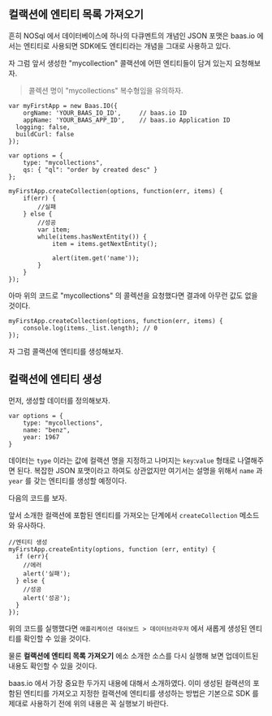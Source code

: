 ## 컬랙션에 엔티티 목록 가져오기

흔히 NOSql 에서 데이터베이스에 하나의 다큐멘트의 개념인 JSON 포맷은 baas.io 에서는 엔티티로 사용되면 SDK에도 엔티티라는 개념을 그대로 사용하고 있다.

자 그럼 앞서 생성한 "mycollection" 콜랙션에 어떤 엔티티들이 담겨 있는지 요청해보자.

> 콜렉션 명이 "mycollections" 복수형임을 유의하자.


```
var myFirstApp = new Baas.IO({
	orgName: 'YOUR_BAAS_IO_ID',		// baas.io ID
	appName: 'YOUR_BAAS_APP_ID',	// baas.io Application ID
  logging: false,
  buildCurl: false
});

var options = {
	type: "mycollections",
	qs: { "ql": "order by created desc" }
};

myFirstApp.createCollection(options, function(err, items) {
	if(err) {
		//실패
	} else {
		//성공
		var item;
		while(items.hasNextEntity()) {
			item = items.getNextEntity();

			alert(item.get('name'));
		}
	}
});
```

아마 위의 코드로 "mycollections" 의 콜렉션을 요청했다면 결과에 아무런 값도 없을 것이다.

```
myFirstApp.createCollection(options, function(err, items) {
	console.log(items._list.length); // 0
});
```

자 그럼 콜랙션에 엔티티를 생성해보자.

## 컬랙션에 엔티티 생성
먼저, 생성할 데이터를 정의해보자.

```
var options = {
	type: "mycollections",
	name: "benz",
	year: 1967
}
```

데이터는 `type` 이라는 값에 컬랙션 명을 지정하고 나머지는 `key`:`value` 형태로 나열해주면 된다. 복잡한 JSON 포맷이라고 하여도 상관없지만 여기서는 설명을 위해서 `name` 과 `year` 를 갖는 엔티티를 생성할 예정이다.

다음의 코드를 보자.

앞서 소개한 컬랙션에 포함된 엔티티를 가져오는 단계에서 `createCollection` 메소드와 유사하다.

```
//엔티티 생성
myFirstApp.createEntity(options, function (err, entity) {
  if (err){
    //에러
    alert('실패');
  } else {
    //성공
    alert('성공');
  }
});
```

위의 코드를 실행했다면 `애플리케이션 대쉬보드 > 데이터브라우저` 에서 새롭게 생성된 엔티티를 확인할 수 있을 것이다.

물론 **컬랙션에 엔티티 목록 가져오기** 에소 소개한 소스를 다시 실행해 보면 업데이트된 내용도 확인할 수 있을 것이다.

baas.io 에서 가장 중요한 두가지 내용에 대해서 소개하였다.
이미 생성된 컬랙션의 포함된 엔티티를 가져오고 지정한 컬랙션에 엔티티를 생성하는 방법은 기본으로 SDK 를 제대로 사용하기 전에 위의 내용은 꼭 실행보기 바란다.

